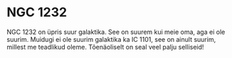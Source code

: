 # NGC 1232

NGC 1232 on üpris suur galaktika. See on suurem kui meie oma, aga ei ole suurim.
Muidugi ei ole suurim galaktika ka IC 1101, see on ainult suurim, millest me
teadlikud oleme. Tõenäoliselt on seal veel palju selliseid!
